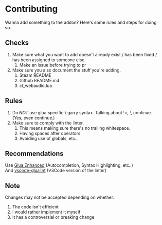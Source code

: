 # Contributing
Wanna add something to the addon? Here's some rules and steps for doing so.

## Checks
1. Make sure what you want to add doesn't already exist / has been fixed / has been assigned to someone else.
   1. Make an issue before trying to pr
2. Make sure you also document the stuff you're adding.
   1. Steam README
   2. Github README.md
   3. cl_webaudio.lua

## Rules
1. Do *NOT* use glua specific / garry syntax. Talking about !=, !, continue. (Yes, even continue.)
2. Make sure to comply with the linter.
   1. This means making sure there's no trailing whitespace.
   2. Having spaces after operators
   3. Avoiding use of globals, etc..

## Recommendations
Use [Glua Enhanced](https://marketplace.visualstudio.com/items?itemName=venner.vscode-glua-enhanced) (Autocompletion, Syntax Highlighting, etc..)  
And [vscode-glualint](https://marketplace.visualstudio.com/items?itemName=goz3rr.vscode-glualint) (VSCode version of the linter)

## Note
Changes may not be accepted depending on whether:
  1. The code isn't efficient
  2. I would rather implement it myself
  3. It has a controversial or breaking change